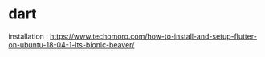 # dart

installation : https://www.techomoro.com/how-to-install-and-setup-flutter-on-ubuntu-18-04-1-lts-bionic-beaver/
